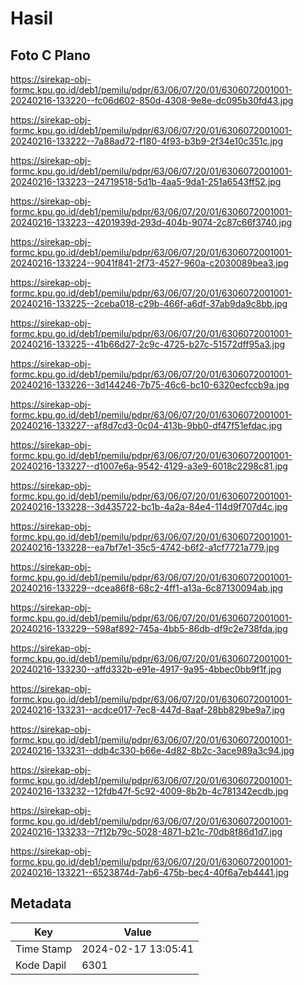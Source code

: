 # Hasil

## Foto C Plano

https://sirekap-obj-formc.kpu.go.id/deb1/pemilu/pdpr/63/06/07/20/01/6306072001001-20240216-133220--fc06d602-850d-4308-9e8e-dc095b30fd43.jpg

https://sirekap-obj-formc.kpu.go.id/deb1/pemilu/pdpr/63/06/07/20/01/6306072001001-20240216-133222--7a88ad72-f180-4f93-b3b9-2f34e10c351c.jpg

https://sirekap-obj-formc.kpu.go.id/deb1/pemilu/pdpr/63/06/07/20/01/6306072001001-20240216-133223--24719518-5d1b-4aa5-9da1-251a6543ff52.jpg

https://sirekap-obj-formc.kpu.go.id/deb1/pemilu/pdpr/63/06/07/20/01/6306072001001-20240216-133223--4201939d-293d-404b-9074-2c87c66f3740.jpg

https://sirekap-obj-formc.kpu.go.id/deb1/pemilu/pdpr/63/06/07/20/01/6306072001001-20240216-133224--9041f841-2f73-4527-960a-c2030089bea3.jpg

https://sirekap-obj-formc.kpu.go.id/deb1/pemilu/pdpr/63/06/07/20/01/6306072001001-20240216-133225--2ceba018-c29b-466f-a6df-37ab9da9c8bb.jpg

https://sirekap-obj-formc.kpu.go.id/deb1/pemilu/pdpr/63/06/07/20/01/6306072001001-20240216-133225--41b66d27-2c9c-4725-b27c-51572dff95a3.jpg

https://sirekap-obj-formc.kpu.go.id/deb1/pemilu/pdpr/63/06/07/20/01/6306072001001-20240216-133226--3d144246-7b75-46c6-bc10-6320ecfccb9a.jpg

https://sirekap-obj-formc.kpu.go.id/deb1/pemilu/pdpr/63/06/07/20/01/6306072001001-20240216-133227--af8d7cd3-0c04-413b-9bb0-df47f51efdac.jpg

https://sirekap-obj-formc.kpu.go.id/deb1/pemilu/pdpr/63/06/07/20/01/6306072001001-20240216-133227--d1007e6a-9542-4129-a3e9-6018c2298c81.jpg

https://sirekap-obj-formc.kpu.go.id/deb1/pemilu/pdpr/63/06/07/20/01/6306072001001-20240216-133228--3d435722-bc1b-4a2a-84e4-114d9f707d4c.jpg

https://sirekap-obj-formc.kpu.go.id/deb1/pemilu/pdpr/63/06/07/20/01/6306072001001-20240216-133228--ea7bf7e1-35c5-4742-b6f2-a1cf7721a779.jpg

https://sirekap-obj-formc.kpu.go.id/deb1/pemilu/pdpr/63/06/07/20/01/6306072001001-20240216-133229--dcea86f8-68c2-4ff1-a13a-6c87130094ab.jpg

https://sirekap-obj-formc.kpu.go.id/deb1/pemilu/pdpr/63/06/07/20/01/6306072001001-20240216-133229--598af892-745a-4bb5-86db-df9c2e738fda.jpg

https://sirekap-obj-formc.kpu.go.id/deb1/pemilu/pdpr/63/06/07/20/01/6306072001001-20240216-133230--affd332b-e91e-4917-9a95-4bbec0bb9f1f.jpg

https://sirekap-obj-formc.kpu.go.id/deb1/pemilu/pdpr/63/06/07/20/01/6306072001001-20240216-133231--acdce017-7ec8-447d-8aaf-28bb829be9a7.jpg

https://sirekap-obj-formc.kpu.go.id/deb1/pemilu/pdpr/63/06/07/20/01/6306072001001-20240216-133231--ddb4c330-b66e-4d82-8b2c-3ace989a3c94.jpg

https://sirekap-obj-formc.kpu.go.id/deb1/pemilu/pdpr/63/06/07/20/01/6306072001001-20240216-133232--12fdb47f-5c92-4009-8b2b-4c781342ecdb.jpg

https://sirekap-obj-formc.kpu.go.id/deb1/pemilu/pdpr/63/06/07/20/01/6306072001001-20240216-133233--7f12b79c-5028-4871-b21c-70db8f86d1d7.jpg

https://sirekap-obj-formc.kpu.go.id/deb1/pemilu/pdpr/63/06/07/20/01/6306072001001-20240216-133221--6523874d-7ab6-475b-bec4-40f6a7eb4441.jpg


## Metadata

| Key        | Value               |
| ---------- | ------------------- |
| Time Stamp | 2024-02-17 13:05:41 |
| Kode Dapil | 6301                |



